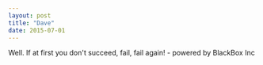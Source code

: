 ```yaml
---
layout: post
title: "Dave"
date: 2015-07-01
---
```


Well. If at first you don't succeed, fail, fail again! - powered by BlackBox Inc
